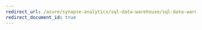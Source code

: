 ```yaml
---
redirect_url: /azure/synapse-analytics/sql-data-warehouse/sql-data-warehouse-table-constraints
redirect_document_id: true
---
```

